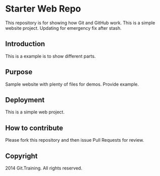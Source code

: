 # Starter Web Repo

This repository is for showing how Git and GitHub work. This is a simple website project.
Updating for emergency fix after stash.

## Introduction

This is a example is to show different parts.

## Purpose

Sample website with plenty of files for demos. Provide example.

## Deployment

This is a simple web project.

## How to contribute

Please fork this repository and then issue Pull Requests for review.

## Copyright 

2014 Git.Training. All rights reserved.